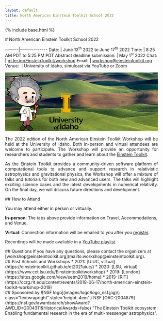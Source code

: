 ```yaml
---
layout: default
title: North American Einstein Toolkit School 2022
---
```

{% include base.html %}
<div class="col-xs-12 col-sm-5 col-md-4" markdown="1">
# North American Einstein Toolkit School 2022

<!--<wbr> allows browsers to break a line here -->

-------|--------------
Date:  | June 13<sup>th</sup> 2022 to June 17<sup>th</sup> 2022
Time:  | 8:25 AM PDT to 5:25 PM PDT
Abstract deadline submission:  | May 1<sup>st</sup> 2022
Chat:  | [gitter.im/<wbr>EinsteinToolkit/<wbr>workshop](https://gitter.im/EinsteinToolkit/workshop)
Email: | [workshop@<wbr>einsteintoolkit.<wbr>org](mailto:workshop@einsteintoolkit.org)
Venue:&nbsp;  | University of Idaho, simulcast via YouTube or Zoom

</div>

<div class="col-xs-12 col-sm-7 col-md-8">

<p align="center">
<img src="images/ET_UIdaho.png" alt="Giant cartoon Einstein standing in the Palouse, alongside U of Idaho logo" width="750">
</p>

<p style='text-align: justify;'>
The 2022 edition of the North American Einstein Toolkit Workshop will be
held at the University of Idaho. Both in-person and virtual attendees
are welcome to participate. The Workshop will provide an opportunity for
researchers and students to gather and learn about the
<a href="https://einsteintoolkit.org/">Einstein Toolkit</a>.
</p>

<p style='text-align: justify;'>
As the Einstein Toolkit provides a community-driven software platform of
computational tools to advance and support research in relativistic
astrophysics and gravitational physics, the Workshop will offer a
mixture of talks and tutorials for both new and advanced users. The
talks will highlight exciting science cases and the latest developments
in numerical relativity. On the final day, we will discuss future
directions and development.
</p> </div>

<div class="col-xs-12 col-sm-6 col-md-4" markdown="1">
## How to Attend

You may attend either in person or virtually.

**In-person**: The tabs above provide information on Travel, Accommodations, and Venue.

**Virtual**: Connection information will be emailed to you after you [register](register.html).

Recordings will be made available in a
[YouTube playlist](https://www.youtube.com/watch?v=dHOfYNqALys&list=PLRxi-yB7cTGfIPyQLSNulydOAPSPHN2Hc).
</div>

<div class="col-xs-12 col-sm-6 col-md-4" markdown="1">
## Questions
If you have any questions, please contact the organizers at [workshop@einsteintoolkit.org](mailto:workshop@einsteintoolkit.org).
</div>


<div class="col-xs-12 col-sm-6 col-md-4" markdown="1">
## Past Schools and Workshops
* 2021: [UIUC, virtual](https://einsteintoolkit.github.io/et2021uiuc/)
* 2020: [LSU, virtual](https://www.cct.lsu.edu/Einsteintoolkitworkshop)
* 2019: [London](https://sites.google.com/view/eetm2019/home)
* 2019: [RIT](https://ccrg.rit.edu/content/events/2019-06-17/north-american-einstein-toolkit-workshop-2019)
</div>

<div class="col-xs-12 col-sm-6 col-md-4" markdown="1">
## Sponsored by
![NSF logo](images/logo/logo_nsf.jpg){: class="textwrapright" style='height: 4em' }
NSF [OAC-2004879](https://nsf.gov/awardsearch/showAward?AWD_ID=2004311&HistoricalAwards=false) "The Einstein Toolkit ecosystem: Enabling fundamental research in the era of multi-messenger astrophysics".
</div>
